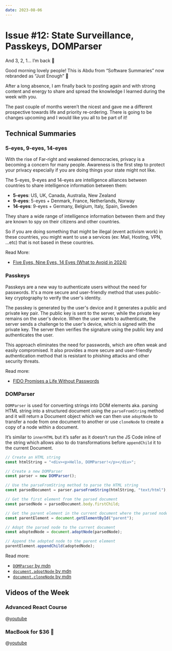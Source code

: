 ```yaml
---
date: 2023-08-06
---
```


# Issue #12: State Surveillance, Passkeys, DOMParser

And 3, 2, 1… I’m back 🥳

Good morning lovely people! This is Abdu from “Software Summaries” now rebranded as “Just Enough” 🚀

After a long absence, I am finally back to posting again and with strong content and energy to share and spread the
knowledge I learned during the week with you.

The past couple of months weren’t the nicest and gave me a different prospective towards life and priority re-ordering.
There is going to be changes upcoming and I would like you all to be part of it!

## Technical Summaries

### 5-eyes, 9-eyes, 14-eyes

With the rise of Far-right and weakened democracies, privacy is a becoming a concern for many people. Awareness is the
first step to protect your privacy especially if you are doing things your state might not like.

The 5-eyes, 9-eyes and 14-eyes are intelligence alliances between countries to share intelligence information between
them:

- **5-eyes**: US, UK, Canada, Australia, New Zealand
- **9-eyes**: 5-eyes + Denmark, France, Netherlands, Norway
- **14-eyes**: 9-eyes + Germany, Belgium, Italy, Spain, Sweden

They share a wide range of intelligence information between them and they are known to spy on their citizens and other
countries.

So if you are doing something that might be illegal (event activism work) in these countries, you might want to use a
services (ex: Mail, Hosting, VPN, ...etc) that is not based in these countries.

Read More:

- [Five Eyes, Nine Eyes, 14 Eyes (What to Avoid in 2024)](https://restoreprivacy.com/5-eyes-9-eyes-14-eyes/)

### Passkeys

Passkeys are a new way to authenticate users without the need for passwords. It's a more secure and user-friendly method
that uses public-key cryptography to verify the user's identity.

The passkey is generated by the user's device and it generates a public and private key pair. The public key is sent to
the server, while the private key remains on the user's device. When the user wants to authenticate, the server sends a
challenge to the user's device, which is signed with the private key. The server then verifies the signature using the
public key and authenticates the user.

This approach eliminates the need for passwords, which are often weak and easily compromised. It also provides a more
secure and user-friendly authentication method that is resistant to phishing attacks and other security threats.

Read more:

- [FIDO Promises a Life Without Passwords](https://www.youtube.com/watch?v=lRFeuSH9t44)

### DOMParser

`DOMParser` is used for converting strings into DOM elements aka. parsing HTML string into a structured document using
the `parseFromString` method and it will
return a Document object which we can then use `adoptNode` to transfer a node from one document to another or use
`cloneNode` to create a copy of a node within a document.

It’s similar to `innerHTML` but it’s safer as it doesn’t run the JS Code inline of the string which allows also to do
transformations before `appendChild` it to the current Document.

```js
// Create an HTML string
const htmlString = "<div><p>Hello, DOMParser!</p></div>";

// Create a new DOMParser
const parser = new DOMParser();

// Use the parseFromString method to parse the HTML string
const parsedDocument = parser.parseFromString(htmlString, "text/html");

// Get the first element from the parsed document
const parsedNode = parsedDocument.body.firstChild;

// Get the parent element in the current document where the parsed node will be appended
const parentElement = document.getElementById("parent");

// Adopt the parsed node to the current document
const adoptedNode = document.adoptNode(parsedNode);

// Append the adopted node to the parent element
parentElement.appendChild(adoptedNode);
```

Read more:

- [`DOMParser` by mdn](https://developer.mozilla.org/en-US/docs/Web/API/DOMParser)
- [`document.adoptNode` by mdn](https://developer.mozilla.org/en-US/docs/Web/API/Document/adoptNode)
- [`document.cloneNode` by mdn](https://developer.mozilla.org/en-US/docs/Web/API/Node/cloneNode)

## Videos of the Week

### Advanced React Course

@[youtube](https://www.youtube.com/watch?v=5hXoIIRoWqQ)

### MacBook for $36 👀

@[youtube](https://www.youtube.com/watch?v=LaZGFESvEJA)
